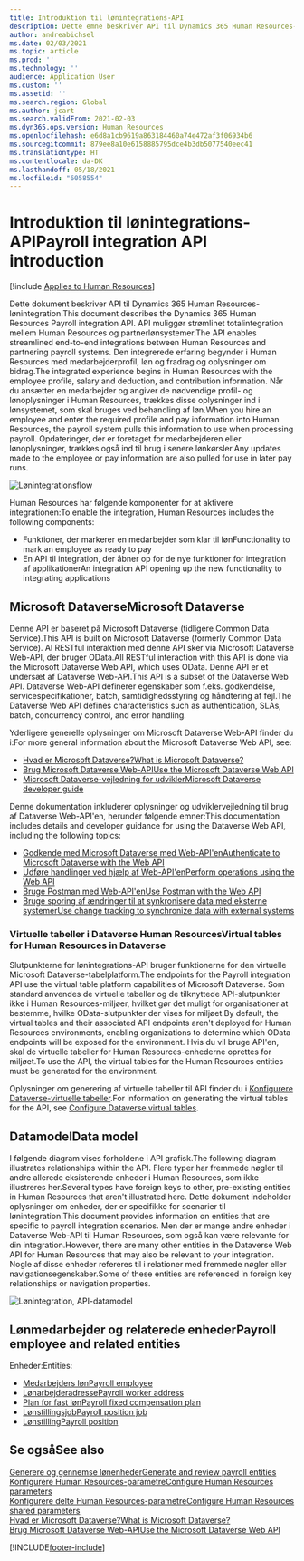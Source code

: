 ```yaml
---
title: Introduktion til lønintegrations-API
description: Dette emne beskriver API til Dynamics 365 Human Resources-lønintegration.
author: andreabichsel
ms.date: 02/03/2021
ms.topic: article
ms.prod: ''
ms.technology: ''
audience: Application User
ms.custom: ''
ms.assetid: ''
ms.search.region: Global
ms.author: jcart
ms.search.validFrom: 2021-02-03
ms.dyn365.ops.version: Human Resources
ms.openlocfilehash: e6d8a1cb9619a863184460a74e472af3f06934b6
ms.sourcegitcommit: 879ee8a10e6158885795dce4b3db5077540eec41
ms.translationtype: HT
ms.contentlocale: da-DK
ms.lasthandoff: 05/18/2021
ms.locfileid: "6058554"
---
```

# <a name="payroll-integration-api-introduction"></a><span data-ttu-id="20e2d-103">Introduktion til lønintegrations-API</span><span class="sxs-lookup"><span data-stu-id="20e2d-103">Payroll integration API introduction</span></span>

[!include [Applies to Human Resources](../includes/applies-to-hr.md)]

<span data-ttu-id="20e2d-104">Dette dokument beskriver API til Dynamics 365 Human Resources-lønintegration.</span><span class="sxs-lookup"><span data-stu-id="20e2d-104">This document describes the Dynamics 365 Human Resources Payroll integration API.</span></span> <span data-ttu-id="20e2d-105">API muliggør strømlinet totalintegration mellem Human Resources og partnerlønsystemer.</span><span class="sxs-lookup"><span data-stu-id="20e2d-105">The API enables streamlined end-to-end integrations between Human Resources and partnering payroll systems.</span></span> <span data-ttu-id="20e2d-106">Den integrerede erfaring begynder i Human Resources med medarbejderprofil, løn og fradrag og oplysninger om bidrag.</span><span class="sxs-lookup"><span data-stu-id="20e2d-106">The integrated experience begins in Human Resources with the employee profile, salary and deduction, and contribution information.</span></span> <span data-ttu-id="20e2d-107">Når du ansætter en medarbejder og angiver de nødvendige profil- og lønoplysninger i Human Resources, trækkes disse oplysninger ind i lønsystemet, som skal bruges ved behandling af løn.</span><span class="sxs-lookup"><span data-stu-id="20e2d-107">When you hire an employee and enter the required profile and pay information into Human Resources, the payroll system pulls this information to use when processing payroll.</span></span> <span data-ttu-id="20e2d-108">Opdateringer, der er foretaget for medarbejderen eller lønoplysninger, trækkes også ind til brug i senere lønkørsler.</span><span class="sxs-lookup"><span data-stu-id="20e2d-108">Any updates made to the employee or pay information are also pulled for use in later pay runs.</span></span>

![Lønintegrationsflow](media/hr-admin-integration-payroll-api-introduction-flow.png)

<span data-ttu-id="20e2d-110">Human Resources har følgende komponenter for at aktivere integrationen:</span><span class="sxs-lookup"><span data-stu-id="20e2d-110">To enable the integration, Human Resources includes the following components:</span></span>

- <span data-ttu-id="20e2d-111">Funktioner, der markerer en medarbejder som klar til løn</span><span class="sxs-lookup"><span data-stu-id="20e2d-111">Functionality to mark an employee as ready to pay</span></span>
- <span data-ttu-id="20e2d-112">En API til integration, der åbner op for de nye funktioner for integration af applikationer</span><span class="sxs-lookup"><span data-stu-id="20e2d-112">An integration API opening up the new functionality to integrating applications</span></span>

## <a name="microsoft-dataverse"></a><span data-ttu-id="20e2d-113">Microsoft Dataverse</span><span class="sxs-lookup"><span data-stu-id="20e2d-113">Microsoft Dataverse</span></span>

<span data-ttu-id="20e2d-114">Denne API er baseret på Microsoft Dataverse (tidligere Common Data Service).</span><span class="sxs-lookup"><span data-stu-id="20e2d-114">This API is built on Microsoft Dataverse (formerly Common Data Service).</span></span> <span data-ttu-id="20e2d-115">Al RESTful interaktion med denne API sker via Microsoft Dataverse Web-API, der bruger OData.</span><span class="sxs-lookup"><span data-stu-id="20e2d-115">All RESTful interaction with this API is done via the Microsoft Dataverse Web API, which uses OData.</span></span> <span data-ttu-id="20e2d-116">Denne API er et undersæt af Dataverse Web-API.</span><span class="sxs-lookup"><span data-stu-id="20e2d-116">This API is a subset of the Dataverse Web API.</span></span> <span data-ttu-id="20e2d-117">Dataverse Web-API definerer egenskaber som f.eks. godkendelse, servicespecifikationer, batch, samtidighedsstyring og håndtering af fejl.</span><span class="sxs-lookup"><span data-stu-id="20e2d-117">The Dataverse Web API defines characteristics such as authentication, SLAs, batch, concurrency control, and error handling.</span></span>

<span data-ttu-id="20e2d-118">Yderligere generelle oplysninger om Microsoft Dataverse Web-API finder du i:</span><span class="sxs-lookup"><span data-stu-id="20e2d-118">For more general information about the Microsoft Dataverse Web API, see:</span></span>

- [<span data-ttu-id="20e2d-119">Hvad er Microsoft Dataverse?</span><span class="sxs-lookup"><span data-stu-id="20e2d-119">What is Microsoft Dataverse?</span></span>](/powerapps/maker/data-platform/data-platform-intro)
- [<span data-ttu-id="20e2d-120">Brug Microsoft Dataverse Web-API</span><span class="sxs-lookup"><span data-stu-id="20e2d-120">Use the Microsoft Dataverse Web API</span></span>](/powerapps/developer/data-platform/webapi/overview)
- [<span data-ttu-id="20e2d-121">Microsoft Dataverse-vejledning for udvikler</span><span class="sxs-lookup"><span data-stu-id="20e2d-121">Microsoft Dataverse developer guide</span></span>](/powerapps/developer/data-platform)

<span data-ttu-id="20e2d-122">Denne dokumentation inkluderer oplysninger og udviklervejledning til brug af Dataverse Web-API'en, herunder følgende emner:</span><span class="sxs-lookup"><span data-stu-id="20e2d-122">This documentation includes details and developer guidance for using the Dataverse Web API, including the following topics:</span></span>

- [<span data-ttu-id="20e2d-123">Godkende med Microsoft Dataverse med Web-API'en</span><span class="sxs-lookup"><span data-stu-id="20e2d-123">Authenticate to Microsoft Dataverse with the Web API</span></span>](/powerapps/developer/data-platform/webapi/authenticate-web-api)
- [<span data-ttu-id="20e2d-124">Udføre handlinger ved hjælp af Web-API'en</span><span class="sxs-lookup"><span data-stu-id="20e2d-124">Perform operations using the Web API</span></span>](/powerapps/developer/data-platform/webapi/perform-operations-web-api)
- [<span data-ttu-id="20e2d-125">Bruge Postman med Web-API'en</span><span class="sxs-lookup"><span data-stu-id="20e2d-125">Use Postman with the Web API</span></span>](/powerapps/developer/data-platform/webapi/use-postman-web-api)
- [<span data-ttu-id="20e2d-126">Bruge sporing af ændringer til at synkronisere data med eksterne systemer</span><span class="sxs-lookup"><span data-stu-id="20e2d-126">Use change tracking to synchronize data with external systems</span></span>](/powerapps/developer/data-platform/use-change-tracking-synchronize-data-external-systems)

### <a name="virtual-tables-for-human-resources-in-dataverse"></a><span data-ttu-id="20e2d-127">Virtuelle tabeller i Dataverse Human Resources</span><span class="sxs-lookup"><span data-stu-id="20e2d-127">Virtual tables for Human Resources in Dataverse</span></span>

<span data-ttu-id="20e2d-128">Slutpunkterne for lønintegrations-API bruger funktionerne for den virtuelle Microsoft Dataverse-tabelplatform.</span><span class="sxs-lookup"><span data-stu-id="20e2d-128">The endpoints for the Payroll integration API use the virtual table platform capabilities of Microsoft Dataverse.</span></span> <span data-ttu-id="20e2d-129">Som standard anvendes de virtuelle tabeller og de tilknyttede API-slutpunkter ikke i Human Resources-miljøer, hvilket gør det muligt for organisationer at bestemme, hvilke OData-slutpunkter der vises for miljøet.</span><span class="sxs-lookup"><span data-stu-id="20e2d-129">By default, the virtual tables and their associated API endpoints aren't deployed for Human Resources environments, enabling organizations to determine which OData endpoints will be exposed for the environment.</span></span> <span data-ttu-id="20e2d-130">Hvis du vil bruge API'en, skal de virtuelle tabeller for Human Resources-enhederne oprettes for miljøet.</span><span class="sxs-lookup"><span data-stu-id="20e2d-130">To use the API, the virtual tables for the Human Resources entities must be generated for the environment.</span></span>

<span data-ttu-id="20e2d-131">Oplysninger om generering af virtuelle tabeller til API finder du i [Konfigurere Dataverse-virtuelle tabeller](./hr-admin-integration-common-data-service-virtual-entities.md).</span><span class="sxs-lookup"><span data-stu-id="20e2d-131">For information on generating the virtual tables for the API, see [Configure Dataverse virtual tables](./hr-admin-integration-common-data-service-virtual-entities.md).</span></span>

## <a name="data-model"></a><span data-ttu-id="20e2d-132">Datamodel</span><span class="sxs-lookup"><span data-stu-id="20e2d-132">Data model</span></span>

<span data-ttu-id="20e2d-133">I følgende diagram vises forholdene i API grafisk.</span><span class="sxs-lookup"><span data-stu-id="20e2d-133">The following diagram illustrates relationships within the API.</span></span> <span data-ttu-id="20e2d-134">Flere typer har fremmede nøgler til andre allerede eksisterende enheder i Human Resources, som ikke illustreres her.</span><span class="sxs-lookup"><span data-stu-id="20e2d-134">Several types have foreign keys to other, pre-existing entities in Human Resources that aren't illustrated here.</span></span> <span data-ttu-id="20e2d-135">Dette dokument indeholder oplysninger om enheder, der er specifikke for scenarier til lønintegration.</span><span class="sxs-lookup"><span data-stu-id="20e2d-135">This document provides information on entities that are specific to payroll integration scenarios.</span></span> <span data-ttu-id="20e2d-136">Men der er mange andre enheder i Dataverse Web-API til Human Resources, som også kan være relevante for din integration.</span><span class="sxs-lookup"><span data-stu-id="20e2d-136">However, there are many other entities in the Dataverse Web API for Human Resources that may also be relevant to your integration.</span></span> <span data-ttu-id="20e2d-137">Nogle af disse enheder refereres til i relationer med fremmede nøgler eller navigationsegenskaber.</span><span class="sxs-lookup"><span data-stu-id="20e2d-137">Some of these entities are referenced in foreign key relationships or navigation properties.</span></span>

![Lønintegration, API-datamodel](media/hr-admin-payroll-api-data-model.png)

## <a name="payroll-employee-and-related-entities"></a><span data-ttu-id="20e2d-139">Lønmedarbejder og relaterede enheder</span><span class="sxs-lookup"><span data-stu-id="20e2d-139">Payroll employee and related entities</span></span>

<span data-ttu-id="20e2d-140">Enheder:</span><span class="sxs-lookup"><span data-stu-id="20e2d-140">Entities:</span></span>

- [<span data-ttu-id="20e2d-141">Medarbejders løn</span><span class="sxs-lookup"><span data-stu-id="20e2d-141">Payroll employee</span></span>](hr-admin-integration-payroll-api-payroll-employee.md)
- [<span data-ttu-id="20e2d-142">Lønarbejderadresse</span><span class="sxs-lookup"><span data-stu-id="20e2d-142">Payroll worker address</span></span>](hr-admin-integration-payroll-api-payroll-worker-address.md)
- [<span data-ttu-id="20e2d-143">Plan for fast løn</span><span class="sxs-lookup"><span data-stu-id="20e2d-143">Payroll fixed compensation plan</span></span>](hr-admin-integration-ats-api-recruiting-request-education.md)
- [<span data-ttu-id="20e2d-144">Lønstillingsjob</span><span class="sxs-lookup"><span data-stu-id="20e2d-144">Payroll position job</span></span>](hr-admin-integration-payroll-api-payroll-position-job.md)
- [<span data-ttu-id="20e2d-145">Lønstilling</span><span class="sxs-lookup"><span data-stu-id="20e2d-145">Payroll position</span></span>](hr-admin-integration-payroll-api-payroll-position.md)

## <a name="see-also"></a><span data-ttu-id="20e2d-146">Se også</span><span class="sxs-lookup"><span data-stu-id="20e2d-146">See also</span></span>

[<span data-ttu-id="20e2d-147">Generere og gennemse lønenheder</span><span class="sxs-lookup"><span data-stu-id="20e2d-147">Generate and review payroll entities</span></span>](hr-admin-integration-payroll-api-generate-review-entities.md)<br>
[<span data-ttu-id="20e2d-148">Konfigurere Human Resources-parametre</span><span class="sxs-lookup"><span data-stu-id="20e2d-148">Configure Human Resources parameters</span></span>](hr-setup-parameters.md)<br>
[<span data-ttu-id="20e2d-149">Konfigurere delte Human Resources-parametre</span><span class="sxs-lookup"><span data-stu-id="20e2d-149">Configure Human Resources shared parameters</span></span>](hr-setup-shared-parameters.md)<br>
[<span data-ttu-id="20e2d-150">Hvad er Microsoft Dataverse?</span><span class="sxs-lookup"><span data-stu-id="20e2d-150">What is Microsoft Dataverse?</span></span>](/powerapps/maker/data-platform/data-platform-intro)<br>
[<span data-ttu-id="20e2d-151">Brug Microsoft Dataverse Web-API</span><span class="sxs-lookup"><span data-stu-id="20e2d-151">Use the Microsoft Dataverse Web API</span></span>](/powerapps/developer/data-platform/webapi/overview)<br>

[!INCLUDE[footer-include](../includes/footer-banner.md)]